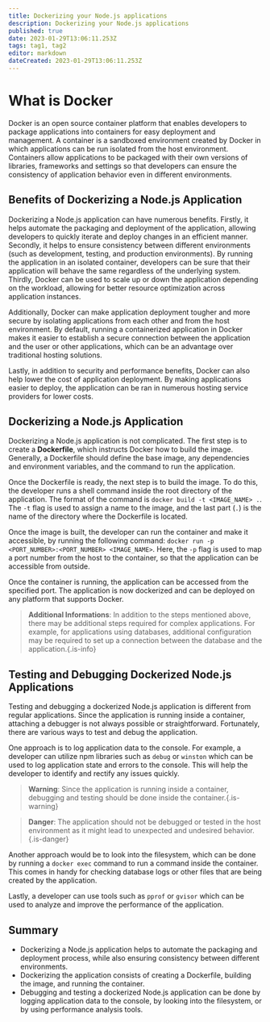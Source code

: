 ```yaml
---
title: Dockerizing your Node.js applications
description: Dockerizing your Node.js applications
published: true
date: 2023-01-29T13:06:11.253Z
tags: tag1, tag2
editor: markdown
dateCreated: 2023-01-29T13:06:11.253Z
---
```


 

# What is Docker

Docker is an open source container platform that enables developers to package applications into containers for easy deployment and management. A container is a sandboxed environment created by Docker in which applications can be run isolated from the host environment. Containers allow applications to be packaged with their own versions of libraries, frameworks and settings so that developers can ensure the consistency of application behavior even in different environments. 

## Benefits of Dockerizing a Node.js Application

Dockerizing a Node.js application can have numerous benefits. Firstly, it helps automate the packaging and deployment of the application, allowing developers to quickly iterate and deploy changes in an efficient manner. Secondly, it helps to ensure consistency between different environments (such as development, testing, and production environments). By running the application in an isolated container, developers can be sure that their application will behave the same regardless of the underlying system. Thirdly, Docker can be used to scale up or down the application depending on the workload, allowing for better resource optimization across application instances.

Additionally, Docker can make application deployment tougher and more secure by isolating applications from each other and from the host environment. By default, running a containerized application in Docker makes it easier to establish a secure connection between the application and the user or other applications, which can be an advantage over traditional hosting solutions. 

Lastly, in addition to security and performance benefits, Docker can also help lower the cost of application deployment. By making applications easier to deploy, the application can be ran in numerous hosting service providers for lower costs.

## Dockerizing a Node.js Application

Dockerizing a Node.js application is not complicated. The first step is to create a **Dockerfile**, which instructs Docker how to build the image. Generally, a Dockerfile should define the base image, any dependencies and environment variables, and the command to run the application.

Once the Dockerfile is ready, the next step is to build the image. To do this, the developer runs a shell command inside the root directory of the application. The format of the command is `docker build -t <IMAGE_NAME> .`. The `-t` flag is used to assign a name to the image, and the last part (`.`) is the name of the directory where the Dockerfile is located. 

Once the image is built, the developer can run the container and make it accessible, by running the following command: `docker run -p <PORT_NUMBER>:<PORT_NUMBER> <IMAGE_NAME>`. Here, the `-p` flag is used to map a port number from the host to the container, so that the application can be accessible from outside.

Once the container is running, the application can be accessed from the specified port. The application is now dockerized and can be deployed on any platform that supports Docker. 

>**Additional Informations**: In addition to the steps mentioned above, there may be additional steps required for complex applications. For example, for applications using databases, additional configuration may be required to set up a connection between the database and the application.{.is-info}

## Testing and Debugging Dockerized Node.js Applications

Testing and debugging a dockerized Node.js application is different from regular applications. Since the application is running inside a container, attaching a debugger is not always possible or straightforward. Fortunately, there are various ways to test and debug the application. 

One approach is to log application data to the console. For example, a developer can utilize npm libraries such as `debug` or `winston` which can be used to log application state and errors to the console. This will help the developer to identify and rectify any issues quickly. 

>**Warning**: Since the application is running inside a container, debugging and testing should be done inside the container.{.is-warning}

>**Danger**: The application should not be debugged or tested in the host environment as it might lead to unexpected and undesired behavior.{.is-danger}

Another approach would be to look into the filesystem, which can be done by running a `docker exec` command to run a command inside the container. This comes in handy for checking database logs or other files that are being created by the application. 

Lastly, a developer can use tools such as `pprof` or `gvisor` which can be used to analyze and improve the performance of the application. 

## Summary

- Dockerizing a Node.js application helps to automate the packaging and deployment process, while also ensuring consistency between different environments.
- Dockerizing the application consists of creating a Dockerfile, building the image, and running the container.
- Debugging and testing a dockerized Node.js application can be done by logging application data to the console, by looking into the filesystem, or by using performance analysis tools. 